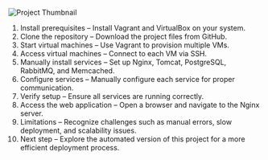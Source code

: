 ![Project Thumbnail](https://github.com/manishdevs/webapp-setup/raw/manual-setup/Picture%20for%20project%201.png)
1. Install prerequisites – Install Vagrant and VirtualBox on your system.  
2. Clone the repository – Download the project files from GitHub.  
3. Start virtual machines – Use Vagrant to provision multiple VMs.  
4. Access virtual machines – Connect to each VM via SSH.  
5. Manually install services – Set up Nginx, Tomcat, PostgreSQL, RabbitMQ, and Memcached.  
6. Configure services – Manually configure each service for proper communication.  
7. Verify setup – Ensure all services are running correctly.  
8. Access the web application – Open a browser and navigate to the Nginx server.  
9. Limitations – Recognize challenges such as manual errors, slow deployment, and scalability issues.  
10. Next step – Explore the automated version of this project for a more efficient deployment process.
